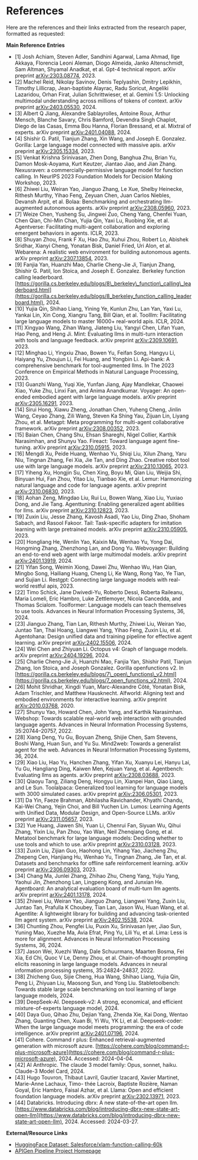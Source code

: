 # References

Here are the references and their links extracted from the research paper, formatted as requested:

**Main Reference Entries**

*   [1] Josh Achiam, Steven Adler, Sandhini Agarwal, Lama Ahmad, Ilge Akkaya, Florencia Leoni Aleman, Diogo Almeida, Janko Altenschmidt, Sam Altman, Shyamal Anadkat, et al. Gpt-4 technical report. arXiv preprint [arXiv:2303.08774](https://arxiv.org/pdf/2303.08774), 2023.
*   [2] Machel Reid, Nikolay Savinov, Denis Teplyashin, Dmitry Lepikhin, Timothy Lillicrap, Jean-baptiste Alayrac, Radu Soricut, Angeliki Lazaridou, Orhan Firat, Julian Schrittwieser, et al. Gemini 1.5: Unlocking multimodal understanding across millions of tokens of context. arXiv preprint [arXiv:2403.05530](https://arxiv.org/pdf/2403.05530), 2024.
*   [3] Albert Q Jiang, Alexandre Sablayrolles, Antoine Roux, Arthur Mensch, Blanche Savary, Chris Bamford, Devendra Singh Chaplot, Diego de las Casas, Emma Bou Hanna, Florian Bressand, et al. Mixtral of experts. arXiv preprint [arXiv:2401.04088](https://arxiv.org/pdf/2401.04088), 2024.
*   [4] Shishir G. Patil, Tianjun Zhang, Xin Wang, and Joseph E. Gonzalez. Gorilla: Large language model connected with massive apis. arXiv preprint [arXiv:2305.15334](https://arxiv.org/pdf/2305.15334), 2023.
*   [5] Venkat Krishna Srinivasan, Zhen Dong, Banghua Zhu, Brian Yu, Damon Mosk-Aoyama, Kurt Keutzer, Jiantao Jiao, and Jian Zhang. Nexusraven: a commercially-permissive language model for function calling. In NeurIPS 2023 Foundation Models for Decision Making Workshop, 2023.
*   [6] Zhiwei Liu, Weiran Yao, Jianguo Zhang, Le Xue, Shelby Heinecke, Rithesh Murthy, Yihao Feng, Zeyuan Chen, Juan Carlos Niebles, Devansh Arpit, et al. Bolaa: Benchmarking and orchestrating Ilm-augmented autonomous agents. arXiv preprint [arXiv:2308.05960](https://arxiv.org/pdf/2308.05960), 2023.
*   [7] Weize Chen, Yusheng Su, Jingwei Zuo, Cheng Yang, Chenfei Yuan, Chen Qian, Chi-Min Chan, Yujia Qin, Yaxi Lu, Ruobing Xie, et al. Agentverse: Facilitating multi-agent collaboration and exploring emergent behaviors in agents. ICLR, 2023.
*   [8] Shuyan Zhou, Frank F Xu, Hao Zhu, Xuhui Zhou, Robert Lo, Abishek Sridhar, Xianyi Cheng, Yonatan Bisk, Daniel Fried, Uri Alon, et al. Webarena: A realistic web environment for building autonomous agents. arXiv preprint [arXiv:2307.13854](https://arxiv.org/pdf/2307.13854), 2023.
*   [9] Fanjia Yan, Huanzhi Mao, Charlie Cheng-Jie Ji, Tianjun Zhang, Shishir G. Patil, Ion Stoica, and Joseph E. Gonzalez. Berkeley function calling leaderboard. [https://gorilla.cs.berkeley.edu/blogs/8\_berkeley\_function\_calling\_leaderboard.html](https://gorilla.cs.berkeley.edu/blogs/8_berkeley_function_calling_leaderboard.html), 2024.
*   [10] Yujia Qin, Shihao Liang, Yining Ye, Kunlun Zhu, Lan Yan, Yaxi Lu, Yankai Lin, Xin Cong, Xiangru Tang, Bill Qian, et al. Toolllm: Facilitating large language models to master 16000+ real-world apis. ICLR, 2024.
*   [11] Xingyao Wang, Zihan Wang, Jiateng Liu, Yangyi Chen, Lifan Yuan, Hao Peng, and Heng Ji. Mint: Evaluating llms in multi-turn interaction with tools and language feedback. arXiv preprint [arXiv:2309.10691](https://arxiv.org/pdf/2309.10691), 2023.
*   [12] Minghao Li, Yingxiu Zhao, Bowen Yu, Feifan Song, Hangyu Li, Haiyang Yu, Zhoujun Li, Fei Huang, and Yongbin Li. Api-bank: A comprehensive benchmark for tool-augmented Ilms. In The 2023 Conference on Empirical Methods in Natural Language Processing, 2023.
*   [13] Guanzhi Wang, Yuqi Xie, Yunfan Jiang, Ajay Mandlekar, Chaowei Xiao, Yuke Zhu, Linxi Fan, and Anima Anandkumar. Voyager: An open-ended embodied agent with large language models. arXiv preprint [arXiv:2305.16291](https://arxiv.org/pdf/2305.16291), 2023.
*   [14] Sirui Hong, Xiawu Zheng, Jonathan Chen, Yuheng Cheng, Jinlin Wang, Ceyao Zhang, Zili Wang, Steven Ka Shing Yau, Zijuan Lin, Liyang Zhou, et al. Metagpt: Meta programming for multi-agent collaborative framework. arXiv preprint [arXiv:2308.00352](https://arxiv.org/pdf/2308.00352), 2023.
*   [15] Baian Chen, Chang Shu, Ehsan Shareghi, Nigel Collier, Karthik Narasimhan, and Shunyu Yao. Fireact: Toward language agent fine-tuning. arXiv preprint [arXiv:2310.05915](https://arxiv.org/pdf/2310.05915), 2023.
*   [16] Mengdi Xu, Peide Huang, Wenhao Yu, Shiqi Liu, Xilun Zhang, Yaru Niu, Tingnan Zhang, Fei Xia, Jie Tan, and Ding Zhao. Creative robot tool use with large language models. arXiv preprint [arXiv:2310.13065](https://arxiv.org/pdf/2310.13065), 2023.
*   [17] Yiheng Xu, Hongjin Su, Chen Xing, Boyu Mi, Qian Liu, Weijia Shi, Binyuan Hui, Fan Zhou, Yitao Liu, Tianbao Xie, et al. Lemur: Harmonizing natural language and code for language agents. arXiv preprint [arXiv:2310.06830](https://arxiv.org/pdf/2310.06830), 2023.
*   [18] Aohan Zeng, Mingdao Liu, Rui Lu, Bowen Wang, Xiao Liu, Yuxiao Dong, and Jie Tang. Agenttuning: Enabling generalized agent abilities for llms. arXiv preprint [arXiv:2310.12823](https://arxiv.org/pdf/2310.12823), 2023.
*   [19] Zuxin Liu, Jesse Zhang, Kavosh Asadi, Yao Liu, Ding Zhao, Shoham Sabach, and Rasool Fakoor. Tail: Task-specific adapters for imitation learning with large pretrained models. arXiv preprint [arXiv:2310.05905](https://arxiv.org/pdf/2310.05905), 2023.
*   [20] Hongliang He, Wenlin Yao, Kaixin Ma, Wenhao Yu, Yong Dai, Hongming Zhang, Zhenzhong Lan, and Dong Yu. Webvoyager: Building an end-to-end web agent with large multimodal models. arXiv preprint [arXiv:2401.13919](https://arxiv.org/pdf/2401.13919), 2024.
*   [21] Yifan Song, Weimin Xiong, Dawei Zhu, Wenhao Wu, Han Qian, Mingbo Song, Hailiang Huang, Cheng Li, Ke Wang, Rong Yao, Ye Tian, and Sujian Li. Restgpt: Connecting large language models with real-world restful apis, 2023.
*   [22] Timo Schick, Jane Dwivedi-Yu, Roberto Dessì, Roberta Raileanu, Maria Lomeli, Eric Hambro, Luke Zettlemoyer, Nicola Cancedda, and Thomas Scialom. Toolformer: Language models can teach themselves to use tools. Advances in Neural Information Processing Systems, 36, 2024.
*   [23] Jianguo Zhang, Tian Lan, Rithesh Murthy, Zhiwei Liu, Weiran Yao, Juntao Tan, Thai Hoang, Liangwei Yang, Yihao Feng, Zuxin Liu, et al. Agentohana: Design unified data and training pipeline for effective agent learning. arXiv preprint [arXiv:2402.15506](https://arxiv.org/pdf/2402.15506), 2024.
*   [24] Wei Chen and Zhiyuan Li. Octopus v4: Graph of language models. arXiv preprint [arXiv:2404.19296](https://arxiv.org/pdf/2404.19296), 2024.
*   [25] Charlie Cheng-Jie Ji, Huanzhi Mao, Fanjia Yan, Shishir Patil, Tianjun Zhang, Ion Stoica, and Joseph Gonzalez. Gorilla openfunctions v2. In [https://gorilla.cs.berkeley.edu/blogs/7\_open\_functions\_v2.html](https://gorilla.cs.berkeley.edu/blogs/7_open_functions_v2.html), 2024.
*   [26] Mohit Shridhar, Xingdi Yuan, Marc-Alexandre Côté, Yonatan Bisk, Adam Trischler, and Matthew Hausknecht. Alfworld: Aligning text and embodied environments for interactive learning. arXiv preprint [arXiv:2010.03768](https://arxiv.org/pdf/2010.03768), 2020.
*   [27] Shunyu Yao, Howard Chen, John Yang, and Karthik Narasimhan. Webshop: Towards scalable real-world web interaction with grounded language agents. Advances in Neural Information Processing Systems, 35:20744–20757, 2022.
*   [28] Xiang Deng, Yu Gu, Boyuan Zheng, Shijie Chen, Sam Stevens, Boshi Wang, Huan Sun, and Yu Su. Mind2web: Towards a generalist agent for the web. Advances in Neural Information Processing Systems, 36, 2024.
*   [29] Xiao Liu, Hao Yu, Hanchen Zhang, Yifan Xu, Xuanyu Lei, Hanyu Lai, Yu Gu, Hangliang Ding, Kaiwen Men, Kejuan Yang, et al. Agentbench: Evaluating llms as agents. arXiv preprint [arXiv:2308.03688](https://arxiv.org/pdf/2308.03688), 2023.
*   [30] Qiaoyu Tang, Ziliang Deng, Hongyu Lin, Xianpei Han, Qiao Liang, and Le Sun. Toolalpaca: Generalized tool learning for language models with 3000 simulated cases. arXiv preprint [arXiv:2306.05301](https://arxiv.org/pdf/2306.05301), 2023.
*   [31] Da Yin, Faeze Brahman, Abhilasha Ravichander, Khyathi Chandu, Kai-Wei Chang, Yejin Choi, and Bill Yuchen Lin. Lumos: Learning Agents with Unified Data, Modular Design, and Open-Source LLMs. arXiv preprint [arXiv:2311.05657](https://arxiv.org/pdf/2311.05657), 2023.
*   [32] Yue Huang, Jiawen Shi, Yuan Li, Chenrui Fan, Siyuan Wu, Qihui Zhang, Yixin Liu, Pan Zhou, Yao Wan, Neil Zhenqiang Gong, et al. Metatool benchmark for large language models: Deciding whether to use tools and which to use. arXiv preprint [arXiv:2310.03128](https://arxiv.org/pdf/2310.03128), 2023.
*   [33] Zuxin Liu, Zijian Guo, Haohong Lin, Yihang Yao, Jiacheng Zhu, Zhepeng Cen, Hanjiang Hu, Wenhao Yu, Tingnan Zhang, Jie Tan, et al. Datasets and benchmarks for offline safe reinforcement learning. arXiv preprint [arXiv:2306.09303](https://arxiv.org/pdf/2306.09303), 2023.
*   [34] Chang Ma, Junlei Zhang, Zhihao Zhu, Cheng Yang, Yujiu Yang, Yaohui Jin, Zhenzhong Lan, Lingpeng Kong, and Junxian He. Agentboard: An analytical evaluation board of multi-turn llm agents. arXiv preprint [arXiv:2401.13178](https://arxiv.org/pdf/2401.13178), 2024.
*   [35] Zhiwei Liu, Weiran Yao, Jianguo Zhang, Liangwei Yang, Zuxin Liu, Juntao Tan, Prafulla K Choubey, Tian Lan, Jason Wu, Huan Wang, et al. Agentlite: A lightweight library for building and advancing task-oriented Ilm agent system. arXiv preprint [arXiv:2402.15538](https://arxiv.org/pdf/2402.15538), 2024.
*   [36] Chunting Zhou, Pengfei Liu, Puxin Xu, Srinivasan Iyer, Jiao Sun, Yuning Mao, Xuezhe Ma, Avia Efrat, Ping Yu, Lili Yu, et al. Lima: Less is more for alignment. Advances in Neural Information Processing Systems, 36, 2024.
*   [37] Jason Wei, Xuezhi Wang, Dale Schuurmans, Maarten Bosma, Fei Xia, Ed Chi, Quoc V Le, Denny Zhou, et al. Chain-of-thought prompting elicits reasoning in large language models. Advances in neural information processing systems, 35:24824–24837, 2022.
*   [38] Zhicheng Guo, Sijie Cheng, Hua Wang, Shihao Liang, Yujia Qin, Peng Li, Zhiyuan Liu, Maosong Sun, and Yong Liu. Stabletoolbench: Towards stable large scale benchmarking on tool learning of large language models, 2024.
*   [39] DeepSeek-AI. Deepseek-v2: A strong, economical, and efficient mixture-of-experts language model, 2024.
*   [40] Daya Guo, Qihao Zhu, Dejian Yang, Zhenda Xie, Kai Dong, Wentao Zhang, Guanting Chen, Xuan Bi, Yi Wu, YK Li, et al. Deepseek-coder: When the large language model meets programming: the era of code intelligence. arXiv preprint [arXiv:2401.07196](https://arxiv.org/pdf/2401.07196), 2024.
*   [41] Cohere. Command r plus: Enhanced retrieval-augmented generation with microsoft azure. [https://cohere.com/blog/command-r-plus-microsoft-azure](https://cohere.com/blog/command-r-plus-microsoft-azure), 2024. Accessed: 2024-04-04.
*   [42] AI Anthropic. The claude 3 model family: Opus, sonnet, haiku. Claude-3 Model Card, 2024.
*   [43] Hugo Touvron, Thibaut Lavril, Gautier Izacard, Xavier Martinet, Marie-Anne Lachaux, Timo- thée Lacroix, Baptiste Rozière, Naman Goyal, Eric Hambro, Faisal Azhar, et al. Llama: Open and efficient foundation language models. arXiv preprint [arXiv:2302.13971](https://arxiv.org/pdf/2302.13971), 2023.
*   [44] Databricks. Introducing dbrx: A new state-of-the-art open llm. [https://www.databricks.com/blog/introducing-dbrx-new-state-art-open-llm](https://www.databricks.com/blog/introducing-dbrx-new-state-art-open-llm), 2024. Accessed: 2024-03-27.

**External/Resource Links**

*   [HuggingFace Dataset: Salesforce/xlam-function-calling-60k](https://huggingface.co/datasets/Salesforce/xlam-function-calling-60k)
*   [APIGen Pipeline Project Homepage](https://apigen-pipeline.github.io/)